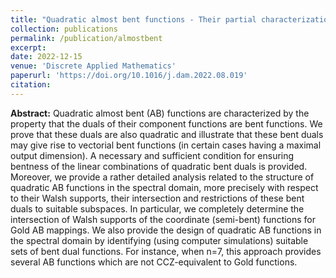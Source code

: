 ```yaml
---
title: "Quadratic almost bent functions - Their partial characterization and design in the spectral domain"
collection: publications
permalink: /publication/almostbent
excerpt: 
date: 2022-12-15
venue: 'Discrete Applied Mathematics'
paperurl: 'https://doi.org/10.1016/j.dam.2022.08.019'
citation: 
---
```


**Abstract:** Quadratic almost bent (AB) functions are characterized by the property that the duals of their component functions are bent functions. We prove that these duals are also quadratic and illustrate that these bent duals may give rise to vectorial bent functions (in certain cases having a maximal output dimension). A necessary and sufficient condition for ensuring bentness of the linear combinations of quadratic bent duals is provided. Moreover, we provide a rather detailed analysis related to the structure of quadratic AB functions in the spectral domain, more precisely with respect to their Walsh supports, their intersection and restrictions of these bent duals to suitable subspaces. In particular, we completely determine the intersection of Walsh supports of the coordinate (semi-bent) functions for Gold AB mappings. We also provide the design of quadratic AB functions in the spectral domain by identifying (using computer simulations) suitable sets of bent dual functions. For instance, when n=7, this approach provides several AB functions which are not CCZ-equivalent to Gold functions.
